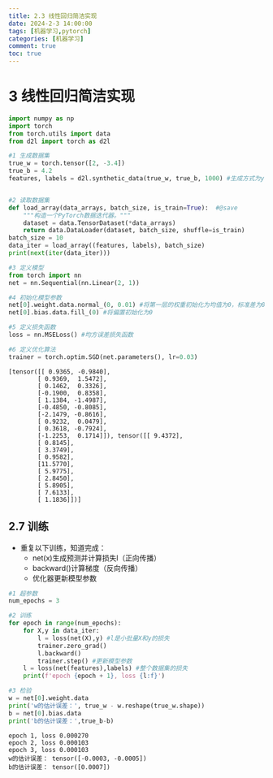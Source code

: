 ```yaml
---
title: 2.3 线性回归简洁实现
date: 2024-2-3 14:00:00
tags: [机器学习,pytorch]
categories: [机器学习]
comment: true
toc: true
---
```

#  
<!--more-->
# 3 线性回归简洁实现


```python
import numpy as np
import torch
from torch.utils import data
from d2l import torch as d2l

#1 生成数据集
true_w = torch.tensor([2, -3.4])
true_b = 4.2
features, labels = d2l.synthetic_data(true_w, true_b, 1000) #生成方式为y = Xw + b + e，e为噪声默认为服从N(0,1)的正态分布


#2 读取数据集
def load_array(data_arrays, batch_size, is_train=True):  #@save
    """构造一个PyTorch数据迭代器。"""
    dataset = data.TensorDataset(*data_arrays)
    return data.DataLoader(dataset, batch_size, shuffle=is_train)
batch_size = 10
data_iter = load_array((features, labels), batch_size)
print(next(iter(data_iter)))

#3 定义模型
from torch import nn
net = nn.Sequential(nn.Linear(2, 1))

#4 初始化模型参数
net[0].weight.data.normal_(0, 0.01) #将第一层的权重初始化为均值为0，标准差为0.01的正态分布
net[0].bias.data.fill_(0) #将偏置初始化为0

#5 定义损失函数
loss = nn.MSELoss() #均方误差损失函数

#6 定义优化算法
trainer = torch.optim.SGD(net.parameters(), lr=0.03)
```

    [tensor([[ 0.9365, -0.9840],
            [ 0.9369,  1.5472],
            [ 0.1462,  0.3326],
            [-0.1900,  0.8358],
            [ 1.1384, -1.4987],
            [-0.4850, -0.8085],
            [-2.1479, -0.8616],
            [ 0.9232,  0.0479],
            [ 0.3618, -0.7924],
            [-1.2253,  0.1714]]), tensor([[ 9.4372],
            [ 0.8145],
            [ 3.3749],
            [ 0.9582],
            [11.5770],
            [ 5.9775],
            [ 2.8450],
            [ 5.8905],
            [ 7.6133],
            [ 1.1836]])]
    

## 2.7 训练
- 重复以下训练，知道完成：
    - net(x)生成预测并计算损失l（正向传播）
    - backward()计算梯度（反向传播）
    - 优化器更新模型参数


```python
#1 超参数
num_epochs = 3

#2 训练
for epoch in range(num_epochs):
    for X,y in data_iter:
        l = loss(net(X),y) #l是小批量X和y的损失
        trainer.zero_grad()
        l.backward()
        trainer.step() #更新模型参数
    l = loss(net(features),labels) #整个数据集的损失
    print(f'epoch {epoch + 1}, loss {l:f}')

#3 检验
w = net[0].weight.data
print('w的估计误差：', true_w - w.reshape(true_w.shape))
b = net[0].bias.data
print('b的估计误差：',true_b-b)
```

    epoch 1, loss 0.000270
    epoch 2, loss 0.000103
    epoch 3, loss 0.000103
    w的估计误差： tensor([-0.0003, -0.0005])
    b的估计误差： tensor([0.0007])
    
